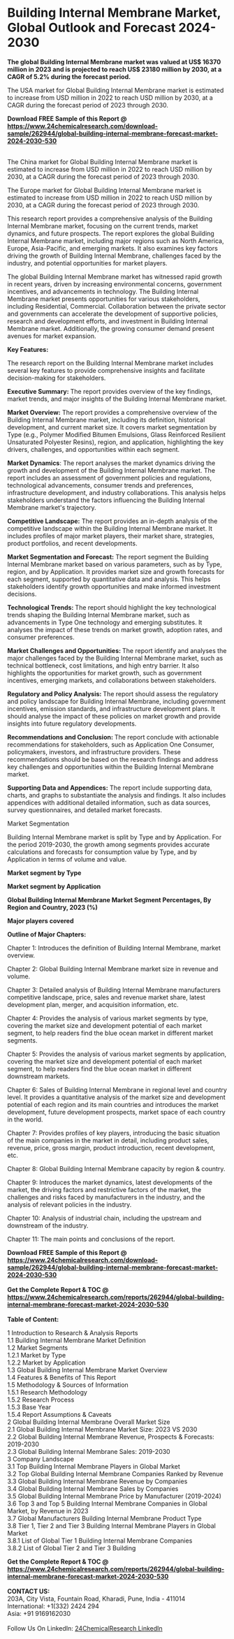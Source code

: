 <h1>Building Internal Membrane Market, Global Outlook and Forecast 2024-2030</h1><p><strong>The global Building Internal Membrane market was valued at US$ 16370 million in 2023 and is projected to reach US$ 23180 million by 2030, at a CAGR of 5.2% during the forecast period.</strong></p><p>
</p><p>The USA market for Global Building Internal Membrane market is estimated to increase from USD million in 2022 to reach USD million by 2030, at a CAGR during the forecast period of 2023 through 2030.</p><div><b>Download FREE Sample of this Report @ 
            <a href="https://www.24chemicalresearch.com/download-sample/262944/global-building-internal-membrane-forecast-market-2024-2030-530">
            https://www.24chemicalresearch.com/download-sample/262944/global-building-internal-membrane-forecast-market-2024-2030-530</a></b></div><br><p>
</p><p>The China market for Global Building Internal Membrane market is estimated to increase from USD million in 2022 to reach USD million by 2030, at a CAGR during the forecast period of 2023 through 2030.</p><p>
</p><p>The Europe market for Global Building Internal Membrane market is estimated to increase from USD million in 2022 to reach USD million by 2030, at a CAGR during the forecast period of 2023 through 2030.</p><p>
</p><p>This research report provides a comprehensive analysis of the Building Internal Membrane market, focusing on the current trends, market dynamics, and future prospects. The report explores the global Building Internal Membrane market, including major regions such as North America, Europe, Asia-Pacific, and emerging markets. It also examines key factors driving the growth of Building Internal Membrane, challenges faced by the industry, and potential opportunities for market players.</p><p>
The global Building Internal Membrane market has witnessed rapid growth in recent years, driven by increasing environmental concerns, government incentives, and advancements in technology. The Building Internal Membrane market presents opportunities for various stakeholders, including Residential, Commercial. Collaboration between the private sector and governments can accelerate the development of supportive policies, research and development efforts, and investment in Building Internal Membrane market. Additionally, the growing consumer demand present avenues for market expansion.</p><p>
<strong>Key Features:</strong></p><p>
The research report on the Building Internal Membrane market includes several key features to provide comprehensive insights and facilitate decision-making for stakeholders.</p><p>
<strong>Executive Summary: </strong>The report provides overview of the key findings, market trends, and major insights of the Building Internal Membrane market.</p><p>
<strong>Market Overview:</strong> The report provides a comprehensive overview of the Building Internal Membrane market, including its definition, historical development, and current market size. It covers market segmentation by Type (e.g., Polymer Modified Bitumen Emulsions, Glass Reinforced Resilient Unsaturated Polyester Resins), region, and application, highlighting the key drivers, challenges, and opportunities within each segment.</p><p>
<strong>Market Dynamics</strong>: The report analyses the market dynamics driving the growth and development of the Building Internal Membrane market. The report includes an assessment of government policies and regulations, technological advancements, consumer trends and preferences, infrastructure development, and industry collaborations. This analysis helps stakeholders understand the factors influencing the Building Internal Membrane market's trajectory.</p><p>
<strong>Competitive Landscape:</strong> The report provides an in-depth analysis of the competitive landscape within the Building Internal Membrane market. It includes profiles of major market players, their market share, strategies, product portfolios, and recent developments.</p><p>
<strong>Market Segmentation and Forecast:</strong> The report segment the Building Internal Membrane market based on various parameters, such as by Type, region, and by Application. It provides market size and growth forecasts for each segment, supported by quantitative data and analysis. This helps stakeholders identify growth opportunities and make informed investment decisions.</p><p>
<strong>Technological Trends: </strong>The report should highlight the key technological trends shaping the Building Internal Membrane market, such as advancements in Type One technology and emerging substitutes. It analyses the impact of these trends on market growth, adoption rates, and consumer preferences.</p><p>
<strong>Market Challenges and Opportunities: </strong>The report identify and analyses the major challenges faced by the Building Internal Membrane market, such as technical bottleneck, cost limitations, and high entry barrier. It also highlights the opportunities for market growth, such as government incentives, emerging markets, and collaborations between stakeholders.</p><p>
<strong>Regulatory and Policy Analysis: </strong>The report should assess the regulatory and policy landscape for Building Internal Membrane, including government incentives, emission standards, and infrastructure development plans. It should analyse the impact of these policies on market growth and provide insights into future regulatory developments.</p><p>
<strong>Recommendations and Conclusion: </strong>The report conclude with actionable recommendations for stakeholders, such as Application One Consumer, policymakers, investors, and infrastructure providers. These recommendations should be based on the research findings and address key challenges and opportunities within the Building Internal Membrane market.</p><p>
<strong>Supporting Data and Appendices:</strong> The report include supporting data, charts, and graphs to substantiate the analysis and findings. It also includes appendices with additional detailed information, such as data sources, survey questionnaires, and detailed market forecasts.</p><p>
Market Segmentation</p><p>
Building Internal Membrane market is split by Type and by Application. For the period 2019-2030, the growth among segments provides accurate calculations and forecasts for consumption value by Type, and by Application in terms of volume and value.</p><p>
<strong>Market segment by Type</strong></p><p>
</p><p>
</p><p><strong>Market segment by Application</strong></p><p>
</p><p>
</p><p><strong>Global Building Internal Membrane Market Segment Percentages, By Region and Country, 2023 (%)</strong></p><p>
</p><p>
</p><p><strong>Major players covered</strong></p><p>
</p><p>
</p><p><strong>Outline of Major Chapters:</strong></p><p>
Chapter 1: Introduces the definition of Building Internal Membrane, market overview.</p><p>
Chapter 2: Global Building Internal Membrane market size in revenue and volume.</p><p>
Chapter 3: Detailed analysis of Building Internal Membrane manufacturers competitive landscape, price, sales and revenue market share, latest development plan, merger, and acquisition information, etc.</p><p>
Chapter 4: Provides the analysis of various market segments by type, covering the market size and development potential of each market segment, to help readers find the blue ocean market in different market segments.</p><p>
Chapter 5: Provides the analysis of various market segments by application, covering the market size and development potential of each market segment, to help readers find the blue ocean market in different downstream markets.</p><p>
Chapter 6: Sales of Building Internal Membrane in regional level and country level. It provides a quantitative analysis of the market size and development potential of each region and its main countries and introduces the market development, future development prospects, market space of each country in the world.</p><p>
Chapter 7: Provides profiles of key players, introducing the basic situation of the main companies in the market in detail, including product sales, revenue, price, gross margin, product introduction, recent development, etc.</p><p>
Chapter 8: Global Building Internal Membrane capacity by region &amp; country.</p><p>
Chapter 9: Introduces the market dynamics, latest developments of the market, the driving factors and restrictive factors of the market, the challenges and risks faced by manufacturers in the industry, and the analysis of relevant policies in the industry.</p><p>
Chapter 10: Analysis of industrial chain, including the upstream and downstream of the industry.</p><p>
Chapter 11: The main points and conclusions of the report.</p><div><b>Download FREE Sample of this Report @ 
            <a href="https://www.24chemicalresearch.com/download-sample/262944/global-building-internal-membrane-forecast-market-2024-2030-530">
            https://www.24chemicalresearch.com/download-sample/262944/global-building-internal-membrane-forecast-market-2024-2030-530</a></b></div><br><div><b>Get the Complete Report & TOC @ 
            <a href="https://www.24chemicalresearch.com/reports/262944/global-building-internal-membrane-forecast-market-2024-2030-530">
            https://www.24chemicalresearch.com/reports/262944/global-building-internal-membrane-forecast-market-2024-2030-530</a></b></div><br>
            <b>Table of Content:</b><p>1 Introduction to Research & Analysis Reports<br />
    1.1 Building Internal Membrane Market Definition<br />
    1.2 Market Segments<br />
        1.2.1 Market by Type<br />
        1.2.2 Market by Application<br />
    1.3 Global Building Internal Membrane Market Overview<br />
    1.4 Features & Benefits of This Report<br />
    1.5 Methodology & Sources of Information<br />
        1.5.1 Research Methodology<br />
        1.5.2 Research Process<br />
        1.5.3 Base Year<br />
        1.5.4 Report Assumptions & Caveats<br />
2 Global Building Internal Membrane Overall Market Size<br />
    2.1 Global Building Internal Membrane Market Size: 2023 VS 2030<br />
    2.2 Global Building Internal Membrane Revenue, Prospects & Forecasts: 2019-2030<br />
    2.3 Global Building Internal Membrane Sales: 2019-2030<br />
3 Company Landscape<br />
    3.1 Top Building Internal Membrane Players in Global Market<br />
    3.2 Top Global Building Internal Membrane Companies Ranked by Revenue<br />
    3.3 Global Building Internal Membrane Revenue by Companies<br />
    3.4 Global Building Internal Membrane Sales by Companies<br />
    3.5 Global Building Internal Membrane Price by Manufacturer (2019-2024)<br />
    3.6 Top 3 and Top 5 Building Internal Membrane Companies in Global Market, by Revenue in 2023<br />
    3.7 Global Manufacturers Building Internal Membrane Product Type<br />
    3.8 Tier 1, Tier 2 and Tier 3 Building Internal Membrane Players in Global Market<br />
        3.8.1 List of Global Tier 1 Building Internal Membrane Companies<br />
        3.8.2 List of Global Tier 2 and Tier 3 Building </p><div><b>Get the Complete Report & TOC @ 
            <a href="https://www.24chemicalresearch.com/reports/262944/global-building-internal-membrane-forecast-market-2024-2030-530">
            https://www.24chemicalresearch.com/reports/262944/global-building-internal-membrane-forecast-market-2024-2030-530</a></b></div><br><b>CONTACT US:</b><br>
            203A, City Vista, Fountain Road, Kharadi, Pune, India - 411014<br>
            International: +1(332) 2424 294<br>
            Asia: +91 9169162030 <br><br>
            Follow Us On LinkedIn: <a href="https://www.linkedin.com/company/24chemicalresearch/">24ChemicalResearch LinkedIn</a>